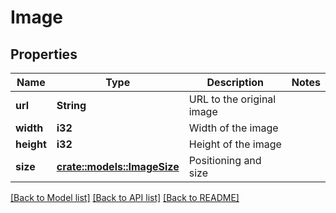 # Image

## Properties

Name | Type | Description | Notes
------------ | ------------- | ------------- | -------------
**url** | **String** | URL to the original image | 
**width** | **i32** | Width of the image | 
**height** | **i32** | Height of the image | 
**size** | [**crate::models::ImageSize**](ImageSize.md) | Positioning and size | 

[[Back to Model list]](../README.md#documentation-for-models) [[Back to API list]](../README.md#documentation-for-api-endpoints) [[Back to README]](../README.md)


